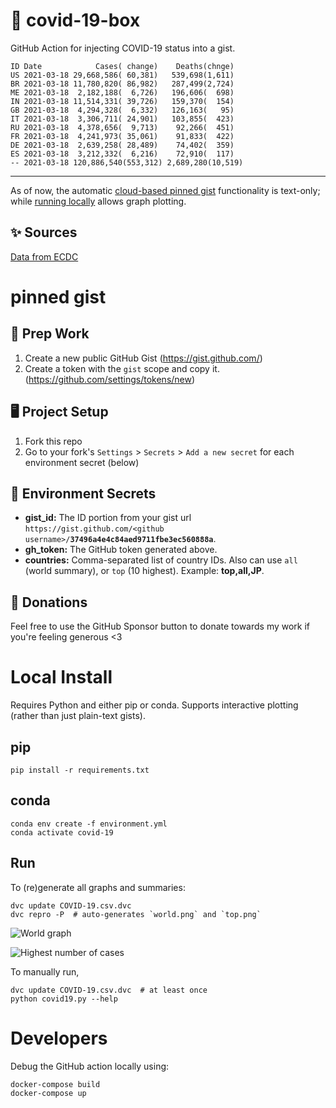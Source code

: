 # 🏥 covid-19-box

GitHub Action for injecting COVID-19 status into a gist.

```
ID Date            Cases( change)    Deaths(chnge)
US 2021-03-18 29,668,586( 60,381)   539,698(1,611)
BR 2021-03-18 11,780,820( 86,982)   287,499(2,724)
ME 2021-03-18  2,182,188(  6,726)   196,606(  698)
IN 2021-03-18 11,514,331( 39,726)   159,370(  154)
GB 2021-03-18  4,294,328(  6,332)   126,163(   95)
IT 2021-03-18  3,306,711( 24,901)   103,855(  423)
RU 2021-03-18  4,378,656(  9,713)    92,266(  451)
FR 2021-03-18  4,241,973( 35,061)    91,833(  422)
DE 2021-03-18  2,639,258( 28,489)    74,402(  359)
ES 2021-03-18  3,212,332(  6,216)    72,910(  117)
-- 2021-03-18 120,886,540(553,312) 2,689,280(10,519)
```

---

As of now, the automatic [cloud-based pinned gist](#pinned-gist) functionality is text-only;
while [running locally](#local-install) allows graph plotting.

## ✨ Sources

[Data from ECDC](https://www.ecdc.europa.eu/en/publications-data/download-todays-data-geographic-distribution-covid-19-cases-worldwide)

# pinned gist

## 🎒 Prep Work
1. Create a new public GitHub Gist (https://gist.github.com/)
1. Create a token with the `gist` scope and copy it. (https://github.com/settings/tokens/new)

## 🖥 Project Setup
1. Fork this repo
1. Go to your fork's `Settings` > `Secrets` > `Add a new secret` for each environment secret (below)

## 🤫 Environment Secrets
- **gist_id:** The ID portion from your gist url `https://gist.github.com/<github username>/`**`37496a4e4c84aed9711fbe3ec560888a`**.
- **gh_token:** The GitHub token generated above.
- **countries:** Comma-separated list of country IDs. Also can use `all` (world summary), or `top` (10 highest). Example: **top,all,JP**.

## 💸 Donations

Feel free to use the GitHub Sponsor button to donate towards my work if you're feeling generous <3

# Local Install

Requires Python and either pip or conda. Supports interactive plotting (rather than just plain-text gists).

## pip

```
pip install -r requirements.txt
```

## conda

```
conda env create -f environment.yml
conda activate covid-19
```

## Run

To (re)generate all graphs and summaries:

```
dvc update COVID-19.csv.dvc
dvc repro -P  # auto-generates `world.png` and `top.png`
```

![World graph](world.png)

![Highest number of cases](top.png)

To manually run,

```
dvc update COVID-19.csv.dvc  # at least once
python covid19.py --help
```

# Developers

Debug the GitHub action locally using:

```
docker-compose build
docker-compose up
```
